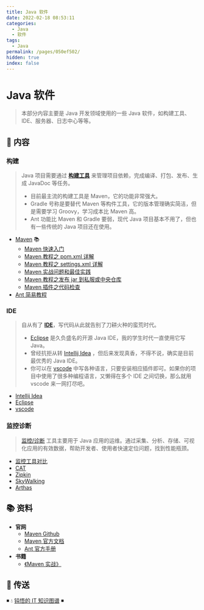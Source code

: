 ```yaml
---
title: Java 软件
date: 2022-02-18 08:53:11
categories:
  - Java
  - 软件
tags:
  - Java
permalink: /pages/050ef502/
hidden: true
index: false
---
```


# Java 软件

> 本部分内容主要是 Java 开发领域使用的一些 Java 软件，如构建工具、IDE、服务器、日志中心等等。

## 📖 内容

### 构建

> Java 项目需要通过 [**构建工具**](构建) 来管理项目依赖，完成编译、打包、发布、生成 JavaDoc 等任务。
>
> - 目前最主流的构建工具是 Maven，它的功能非常强大。
> - Gradle 号称是要替代 Maven 等构件工具，它的版本管理确实简洁，但是需要学习 Groovy，学习成本比 Maven 高。
> - Ant 功能比 Maven 和 Gradle 要弱，现代 Java 项目基本不用了，但也有一些传统的 Java 项目还在使用。

- [Maven](构建/Maven) 📚
  - [Maven 快速入门](构建/Maven/Maven_快速入门.md)
  - [Maven 教程之 pom.xml 详解](构建/Maven/Maven_pom_详解.md)
  - [Maven 教程之 settings.xml 详解](构建/Maven/Maven_settings_详解.md)
  - [Maven 实战问题和最佳实践](构建/Maven/Maven_最佳实践.md)
  - [Maven 教程之发布 jar 到私服或中央仓库](构建/Maven/Maven_发布.md)
  - [Maven 插件之代码检查](构建/Maven/Maven_插件_代码检查.md)
- [Ant 简易教程](构建/Ant.md)

### IDE

> 自从有了 [**IDE**](IDE)，写代码从此就告别了刀耕火种的蛮荒时代。
>
> - [Eclipse](IDE/Eclipse.md) 是久负盛名的开源 Java IDE，我的学生时代一直使用它写 Java。
> - 曾经抗拒从转 [Intellij Idea](IDE/Intellij.md) ，但后来发现真香，不得不说，确实是目前最优秀的 Java IDE。
> - 你可以在 [vscode](IDE/VsCode.md) 中写各种语言，只要安装相应插件即可。如果你的项目中使用了很多种编程语言，又懒得在多个 IDE 之间切换，那么就用 vscode 来一网打尽吧。

- [Intellij Idea](IDE/Intellij.md)
- [Eclipse](IDE/Eclipse.md)
- [vscode](IDE/VsCode.md)

### 监控诊断

> [监控/诊断](监控诊断) 工具主要用于 Java 应用的运维。通过采集、分析、存储、可视化应用的有效数据，帮助开发者、使用者快速定位问题，找到性能瓶颈。

- [监控工具对比](监控诊断/监控工具.md)
- [CAT](监控诊断/CAT.md)
- [Zipkin](监控诊断/Zipkin.md)
- [SkyWalking](监控诊断/Skywalking.md)
- [Arthas](监控诊断/Arthas.md)

## 📚 资料

- **官网**
  - [Maven Github](https://github.com/apache/maven)
  - [Maven 官方文档](https://maven.apache.org/ref/current)
  - [Ant 官方手册](http://ant.apache.org/manual/index.html)
- **书籍**
  - [《Maven 实战》](https://book.douban.com/subject/5345682/)

## 🚪 传送

◾ 💧 [钝悟的 IT 知识图谱](https://dunwu.github.io/waterdrop/) ◾